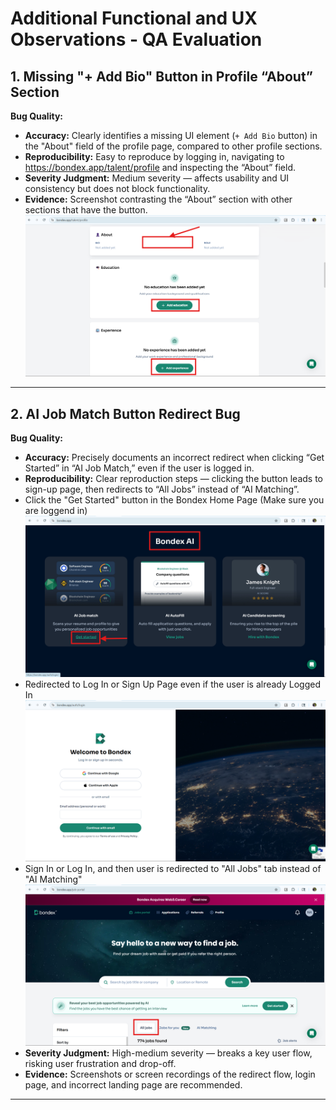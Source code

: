 # Additional Functional and UX Observations - QA Evaluation

## 1. Missing "+ Add Bio" Button in Profile “About” Section

**Bug Quality:**  
- **Accuracy:** Clearly identifies a missing UI element (`+ Add Bio` button) in the "About" field of the profile page, compared to other profile sections.  
- **Reproducibility:** Easy to reproduce by logging in, navigating to https://bondex.app/talent/profile and inspecting the “About” field.  
- **Severity Judgment:** Medium severity — affects usability and UI consistency but does not block functionality.  
- **Evidence:** Screenshot contrasting the “About” section with other sections that have the button.
![Missing_Add_Bio_Button](images/Missing_Add_Bio_Button.png)

---

## 2. AI Job Match Button Redirect Bug

**Bug Quality:**  
- **Accuracy:** Precisely documents an incorrect redirect when clicking “Get Started” in “AI Job Match,” even if the user is logged in.  
- **Reproducibility:** Clear reproduction steps — clicking the button leads to sign-up page, then redirects to “All Jobs” instead of “AI Matching”.
- Click the "Get Started" button in the Bondex Home Page (Make sure you are loggend in)
![Get_Started_Button](images/Get_Started_Button.png)
- Redirected to Log In or Sign Up Page even if the user is already Logged In
![LogIn_SignUp_Page](images/LogIn_SignUp_Page.png)
- Sign In or Log In, and then user is redirected to "All Jobs" tab instead of "AI Matching"
![All_Jobs_Tab_Page](images/All_Jobs_Tab_Page.png)
- **Severity Judgment:** High-medium severity — breaks a key user flow, risking user frustration and drop-off.  
- **Evidence:** Screenshots or screen recordings of the redirect flow, login page, and incorrect landing page are recommended.

---

